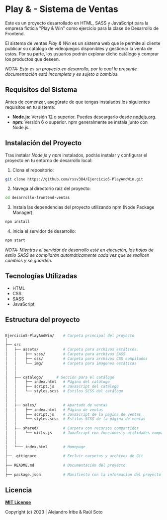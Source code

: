 # Play & - Sistema de Ventas

Este es un proyecto desarrollado en HTML, SASS y JavaScript para la empresa ficticia "Play & Win" como ejercicio para la clase de Desarrollo de Frontend.

El sistema de ventas _Play & Win_ es un sistema web que le permite al cliente publicar su catálogo de videojuegos disponibles y gestionar la venta de estos. Por su parte, los usuarios podrán explorar dicho catálogo y comprar los productos que deseen.

_NOTA: Este es un proyecto en desarrollo, por lo cual la presente documentación está incompleta y es sujeto a cambios._

## Requisitos del Sistema

Antes de comenzar, asegúrate de que tengas instalados los siguientes requisitos en tu sistema:

- **Node.js**: Versión 12 o superior. Puedes descargarlo desde [nodejs.org](https://nodejs.org/).
- **npm**: Versión 6 o superior. npm generalmente se instala junto con Node.js.

## Instalación del Proyecto

Tras instalar _Node.js_ y _npm_ instalados, podrás instalar y configurar el proyecto en tu entorno de desarrollo local:

1. Clona el repositorio:

```bash
git clone https://github.com/rssv384/Ejercicio5-PlayAndWin.git
```

2. Navega al directorio raíz del proyecto:

```bash
cd desarrollo-frontend-ventas
```

3. Instala las dependencias del proyecto utilizando npm (Node Package Manager):

```bash
npm install
```

4. Inicia el servidor de desarrollo:

```bash
npm start
```

_NOTA: Mientras el servidor de desarrollo esté en ejecución, las hojas de estilo SASS se compilarán automáticamente cada vez que se realicen cambios y se guarden._

## Tecnologías Utilizadas

- HTML
- CSS
- SASS
- JavaScript

## Estructura del proyecto

```bash

Ejercicio5-PlayAndWin/    # Carpeta principal del proyecto
│
├── src
│   ├── assets/           # Carpeta para archivos estáticos.
│   │    ├── scss/        # Carpeta para archivos SASS
│   │    ├── css/         # Carpeta para archivos CSS compilados
│   │    └── img/         # Carpeta para imagenes estáticas
│   │
│   │
│   ├── catalogo/      # Sección para el catálogo
│   │    ├── index.html   # Página del catálogo
│   │    ├── script.js    # JavaScript del catálogo
│   │    └── styles.scss  # Estilos SCSS del catálogo
│   │
│   │
│   ├── sales/            # Apartado de ventas
│   │    ├── index.html   # Página de ventas
│   │    ├── script.js    # JavaScript de la página de ventas
│   │    └── styles.scss  # Estilos SCSS de la página de ventas
│   │
│   ├── shared/           # Carpeta con recursos compartidos
│   │    └── utils.js     # JavaScript con funciones y utilidades compartidas
│   │
│   │
│   └─── index.html       # Homepage
│
├── .gitignore            # Excluir carpetas y archivos de Git
│
├── README.md             # Documentación del proyecto
│
├── package.json          # Manifiesto con la información del proyecto

```

## Licencia

**[MIT License](https://opensource.org/license/mit/)**

Copyright (c) 2023 | Alejandro Iribe & Raúl Soto
